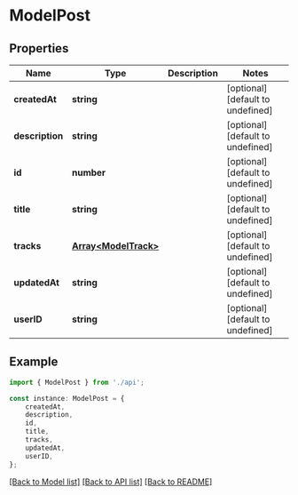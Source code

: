 # ModelPost


## Properties

Name | Type | Description | Notes
------------ | ------------- | ------------- | -------------
**createdAt** | **string** |  | [optional] [default to undefined]
**description** | **string** |  | [optional] [default to undefined]
**id** | **number** |  | [optional] [default to undefined]
**title** | **string** |  | [optional] [default to undefined]
**tracks** | [**Array&lt;ModelTrack&gt;**](ModelTrack.md) |  | [optional] [default to undefined]
**updatedAt** | **string** |  | [optional] [default to undefined]
**userID** | **string** |  | [optional] [default to undefined]

## Example

```typescript
import { ModelPost } from './api';

const instance: ModelPost = {
    createdAt,
    description,
    id,
    title,
    tracks,
    updatedAt,
    userID,
};
```

[[Back to Model list]](../README.md#documentation-for-models) [[Back to API list]](../README.md#documentation-for-api-endpoints) [[Back to README]](../README.md)
